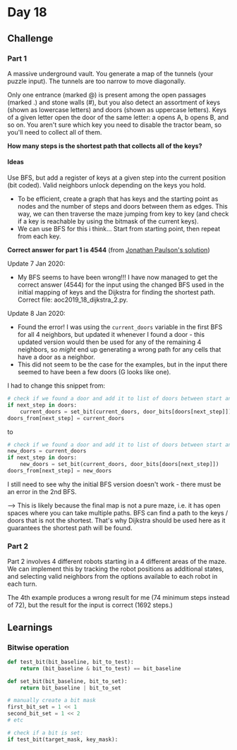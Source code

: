 # Day 18

## Challenge

### Part 1

A massive underground vault. You generate a map of the tunnels (your puzzle input). The tunnels are too narrow to move diagonally.

Only one entrance (marked @) is present among the open passages (marked .) and stone walls (#), but you also detect an assortment of keys (shown as lowercase letters) and doors (shown as uppercase letters). Keys of a given letter open the door of the same letter: a opens A, b opens B, and so on. You aren't sure which key you need to disable the tractor beam, so you'll need to collect all of them.

**How many steps is the shortest path that collects all of the keys?**

#### Ideas

Use BFS, but add a register of keys at a given step into the current position (bit coded). Valid neighbors unlock depending on the keys you hold.

-   To be efficient, create a graph that has keys and the starting point as nodes and the number of steps and doors between them as edges. This way, we can then traverse the maze jumping from key to key (and check if a key is reachable by using the bitmask of the current keys).
-   We can use BFS for this i think... Start from starting point, then repeat from each key.

**Correct answer for part 1 is 4544** (from [Jonathan Paulson's solution](https://www.reddit.com/r/adventofcode/comments/ec8090/2019_day_18_solutions/fb9wfnz/?utm_source=share&utm_medium=web2x))

Update 7 Jan 2020:

-   My BFS seems to have been wrong!!! I have now managed to get the correct answer (4544) for the input using the changed BFS used in the initial mapping of keys and the Dijkstra for finding the shortest path. Correct file: aoc2019_18_dijkstra_2.py.

Update 8 Jan 2020:

-   Found the error! I was using the `current_doors` variable in the first BFS for all 4 neighbors, but updated it whenever I found a door - this updated version would then be used for any of the remaining 4 neighbors, so _might_ end up generating a wrong path for any cells that have a door as a neighbor.
-   This did not seem to be the case for the examples, but in the input there seemed to have been a few doors (G looks like one).

I had to change this snippet from:

```python
# check if we found a door and add it to list of doors between start and next_step
if next_step in doors:
    current_doors = set_bit(current_doors, door_bits[doors[next_step]])
doors_from[next_step] = current_doors
```

to

```python
# check if we found a door and add it to list of doors between start and next_step
new_doors = current_doors
if next_step in doors:
    new_doors = set_bit(current_doors, door_bits[doors[next_step]])
doors_from[next_step] = new_doors
```

I still need to see why the initial BFS version doesn't work - there must be an error in the 2nd BFS.

--> This is likely because the final map is not a pure maze, i.e. it has open spaces where you can take multiple paths. BFS can find a path to the keys / doors that is not the shortest. That's why Dijkstra should be used here as it guarantees the shortest path will be found.

### Part 2

Part 2 involves 4 different robots starting in a 4 different areas of the maze. We can implement this by tracking the robot positions as additional states, and selecting valid neighbors from the options available to each robot in each turn.

The 4th example produces a wrong result for me (74 minimum steps instead of 72), but the result for the input is correct (1692 steps.)

## Learnings

### Bitwise operation

```python
def test_bit(bit_baseline, bit_to_test):
    return (bit_baseline & bit_to_test) == bit_baseline

def set_bit(bit_baseline, bit_to_set):
    return bit_baseline | bit_to_set

# manually create a bit mask
first_bit_set = 1 << 1
second_bit_set = 1 << 2
# etc

# check if a bit is set:
if test_bit(target_mask, key_mask):
```
